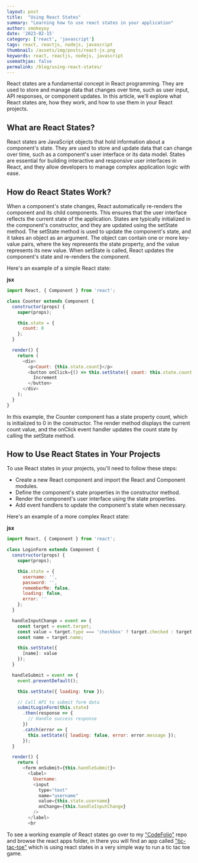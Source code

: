 ```yaml
---
layout: post
title:  "Using React States"
summary: "Learning how to use react states in your application"
author: smokeyoy
date: '2023-02-15'
category: ['react', 'javascript']
tags: react, reactjs, nodejs, javascript
thumbnail: /assets/img/posts/react-js.png
keywords: react, reactjs, nodejs, javascript
usemathjax: false
permalink: /blog/using-react-states/
---
```

React states are a fundamental concept in React programming. They are used to store and manage data that changes over time, such as user input, API responses, or component updates. In this article, we'll explore what React states are, how they work, and how to use them in your React projects.
<!--more-->
## What are React States?

React states are JavaScript objects that hold information about a component's state. They are used to store and update data that can change over time, such as a component's user interface or its data model. States are essential for building interactive and responsive user interfaces in React, and they allow developers to manage complex application logic with ease.

## How do React States Work?

When a component's state changes, React automatically re-renders the component and its child components. This ensures that the user interface reflects the current state of the application. States are typically initialized in the component's constructor, and they are updated using the setState method. The setState method is used to update the component's state, and it takes an object as an argument. The object can contain one or more key-value pairs, where the key represents the state property, and the value represents its new value. When setState is called, React updates the component's state and re-renders the component.

Here's an example of a simple React state:

**jsx**
```js
import React, { Component } from 'react';

class Counter extends Component {
  constructor(props) {
    super(props);

    this.state = {
      count: 0
    };
  }

  render() {
    return (
      <div>
        <p>Count: {this.state.count}</p>
        <button onClick={() => this.setState({ count: this.state.count + 1 })}>
          Increment
        </button>
      </div>
    );
  }
}
```

In this example, the Counter component has a state property count, which is initialized to 0 in the constructor. The render method displays the current count value, and the onClick event handler updates the count state by calling the setState method.

## How to Use React States in Your Projects

To use React states in your projects, you'll need to follow these steps:

- Create a new React component and import the React and Component modules.
- Define the component's state properties in the constructor method.
- Render the component's user interface using the state properties.
- Add event handlers to update the component's state when necessary.

Here's an example of a more complex React state:

**jsx**
```js
import React, { Component } from 'react';

class LoginForm extends Component {
  constructor(props) {
    super(props);

    this.state = {
      username: '',
      password: '',
      rememberMe: false,
      loading: false,
      error: ''
    };
  }

  handleInputChange = event => {
    const target = event.target;
    const value = target.type === 'checkbox' ? target.checked : target.value;
    const name = target.name;

    this.setState({
      [name]: value
    });
  }

  handleSubmit = event => {
    event.preventDefault();

    this.setState({ loading: true });

    // Call API to submit form data
    submitLoginForm(this.state)
      .then(response => {
        // Handle success response
      })
      .catch(error => {
        this.setState({ loading: false, error: error.message });
      });
  }

  render() {
    return (
      <form onSubmit={this.handleSubmit}>
        <label>
          Username:
          <input
            type="text"
            name="username"
            value={this.state.username}
            onChange={this.handleInputChange}
          />
        </label>
        <br
```

To see a working example of React states go over to my ["CodeFolio"](https://github.com/yosileyid/CodeFolio) repo and browse the react apps folder, in there you will find an app called ["tic-tac-toe"](https://github.com/yosileyid/CodeFolio/tree/main/apps/tic-tac-toe) which is using react states in a very simple way to run a tic tac toe game.